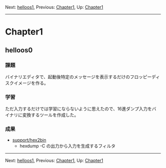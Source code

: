 Next: [helloos1](helloos1.md), Previous: [Chapter1](chapter1.md), Up: [Chapter1](chapter1.md)

----

# Chapter1

## helloos0

### 課題

バイナリエディタで、起動後特定のメッセージを表示するだけのフロッピーディ
スクイメージを作る。

### 学習

ただ入力するだけでは学習にならないように思えたので、16進ダンプ入力をバ
イナリに変換するツールを作成した。

### 成果

- [support/hex2bin](/support/hex2bin)
    - hexdump -C の出力から入力を生成するフィルタ

----

Next: [helloos1](helloos1.md), Previous: [Chapter1](chapter1.md), Up: [Chapter1](chapter1.md)
